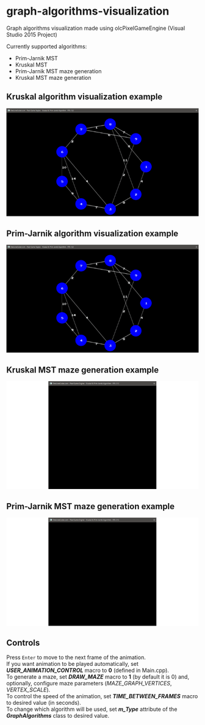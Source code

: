 # graph-algorithms-visualization

Graph algorithms visualization made using olcPixelGameEngine (Visual Studio 2015 Project)

Currently supported algorithms:
 * Prim-Jarnik MST
 * Kruskal MST
 * Prim-Jarnik MST maze generation
 * Kruskal MST maze generation
 
## Kruskal algorithm visualization example

!["Kruskal algorithm visualization"](GIFs/kruskal.gif)

## Prim-Jarnik algorithm visualization example

!["Prim-Jarnik algorithm visualization"](GIFs/prim-jarnik.gif)

## Kruskal MST maze generation example

!["Kruskal MST maze generation"](GIFs/kruskal-maze.gif)

## Prim-Jarnik MST maze generation example
 
 !["Prim-Jarnik MST maze generation"](GIFs/prim-jarnik-maze.gif)
 
## Controls

Press `Enter` to move to the next frame of the animation. <br/>
If you want animation to be played automatically, set **_USER_ANIMATION_CONTROL_** macro to **0** (defined in Main.cpp). <br/>
To generate a maze, set **_DRAW_MAZE_** macro to **1** (by default it is 0) and, optionally, configure maze parameters (_MAZE_GRAPH_VERTICES_, _VERTEX_SCALE_). <br/>
To control the speed of the animation, set **_TIME_BETWEEN_FRAMES_** macro to desired value (in seconds). <br/>
To change which algorithm will be used, set **_m_Type_** attribute of the **_GraphAlgorithms_** class to desired value.
